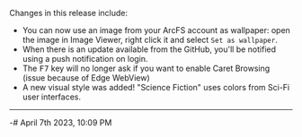 Changes in this release include:

- You can now use an image from your ArcFS account as wallpaper: open the image in Image Viewer, right click it and select `Set as wallpaper`.
- When there is an update available from the GitHub, you'll be notified using a push notification on login.
- The <kbd>F7</kbd> key will no longer ask if you want to enable Caret Browsing (issue because of Edge WebView)
- A new visual style was added! "Science Fiction" uses colors from Sci-Fi user interfaces.

---

-# April 7th 2023, 10:09 PM
